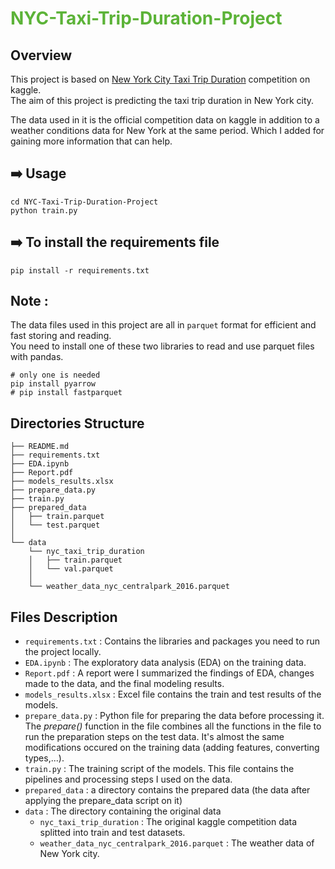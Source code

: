 # <span style=color:#5CB338>NYC-Taxi-Trip-Duration-Project</span>

## Overview
This project is based on [New York City Taxi Trip Duration](https://www.kaggle.com/competitions/nyc-taxi-trip-duration) competition on kaggle.\
The aim of this project is predicting the taxi trip duration in New York city.

The data used in it is the official competition data on kaggle in addition to a weather conditions data for New York at the same period.
Which I added for gaining more information that can help.

## ➡️ Usage
```
cd NYC-Taxi-Trip-Duration-Project
python train.py
```
## ➡️ To install the requirements file
```
pip install -r requirements.txt
```

## Note :
The data files used in this project are all in `parquet` format for efficient and fast storing and reading.\
You need to install one of these two libraries to read and use parquet files with pandas.
```
# only one is needed
pip install pyarrow
# pip install fastparquet
```
## Directories Structure
```
├── README.md
├── requirements.txt
├── EDA.ipynb
├── Report.pdf
├── models_results.xlsx
├── prepare_data.py
├── train.py
├── prepared_data
│   ├── train.parquet
│   └── test.parquet
│
└── data
    └── nyc_taxi_trip_duration
    │   ├── train.parquet
    │   └── val.parquet
    │
    └── weather_data_nyc_centralpark_2016.parquet
```
## Files Description

* `requirements.txt` : Contains the libraries and packages you need to run the project locally.
* `EDA.ipynb` : The exploratory data analysis (EDA) on the training data.
* `Report.pdf` : A report were I summarized the findings of EDA, changes made to the data, and the final modeling results.
* `models_results.xlsx` : Excel file contains the train and test results of the models. 
* `prepare_data.py` : Python file for preparing the data before processing it.\
The _prepare()_ function in the file combines all the functions in the file to run the preparation steps on the test data. It's almost the same modifications occured on the training data (adding features, converting types,...).
* `train.py` : The training script of the models. This file contains the pipelines and processing steps I used on the data.
* `prepared_data` : a directory contains the prepared data (the data after applying the prepare_data script on it)
* `data` : The directory containing the original data
  * `nyc_taxi_trip_duration` : The original kaggle competition data splitted into train and test datasets.
  * `weather_data_nyc_centralpark_2016.parquet` : The weather data of New York city.
